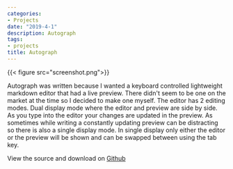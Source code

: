 ```yaml
---
categories:
- Projects
date: "2019-4-1"
description: Autograph
tags:
- projects
title: Autograph
---
```


{{< figure src="screenshot.png">}}

Autograph was written because I wanted a keyboard controlled lightweight markdown editor that had a live preview. There didn't seem to be one on the market at the time so I decided to make one myself. The editor has 2 editing modes. Dual display mode where the editor and preview are side by side. As you type into the editor your changes are updated in the preview. As sometimes while writing a constantly updating preview can be distracting so there is also a single display mode. In single display only either the editor or the preview will be shown and can be swapped between using the tab key.  

View the source and download on [Github](https://github.com/jameschip/Autograph)
